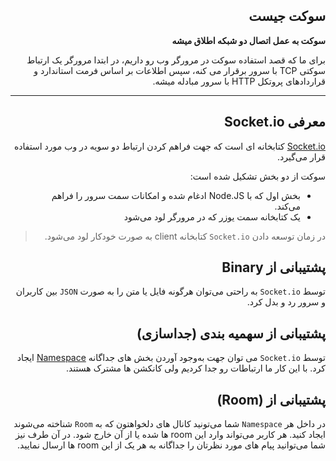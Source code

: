 <div dir="rtl">

## سوکت جیست

**سوکت به عمل اتصال دو شبکه اطلاق میشه**

برای ما که قصد استفاده سوکت در مرورگر وب رو داریم، در ابتدا مرورگر یک ارتباط سوکتی TCP با سرور برقرار می کنه، سپس اطلاعات بر اساس فرمت استاندارد و قراردادهای پروتکل HTTP با سرور مبادله میشه.

---

## معرفی Socket.io

[Socket.io](https://socket.io/)
کتابخانه ای است که جهت فراهم کردن ارتباط دو سویه در وب مورد استفاده قرار می‌گیرد.

سوکت از دو بخش تشکیل شده است:

- بخش اول که با Node.JS ادغام شده و امکانات سمت سرور را فراهم می‌کند.
- یک کتابخانه سمت یوزر که در مرورگر لود می‌شود

> در زمان توسعه دادن `Socket.io` کتابخانه client به صورت خودکار لود می‌شود.

## پشتیبانی از Binary

توسط `Socket.io` به راحتی می‌توان هرگونه فایل یا متن را به صورت `JSON` بین کاربران و سرور رد و بدل کرد.

## پشتیبانی از سهمیه بندی (جداسازی)

توسط `Socket.io` می توان جهت به‌وجود آوردن بخش های جداگانه [Namespace](https://socket.io/docs/rooms-and-namespaces/#Namespaces) ایجاد کرد. با این کار ما ارتباطات رو جدا کردیم ولی کانکشن ها مشترک هستند.

## پشتیبانی از (Room)

در داخل هر `Namespace` شما می‌تونید کانال های دلخواهتون که به `Room` شناخته می‌شوند ایجاد کنید. هر کاربر می‌تواند وارد این room ها شده یا از آن خارج شود. در آن طرف نیز شما می‌توانید پیام های مورد نظرتان را جداگانه به هر یک از این room ها ارسال نمایید.

</div>
